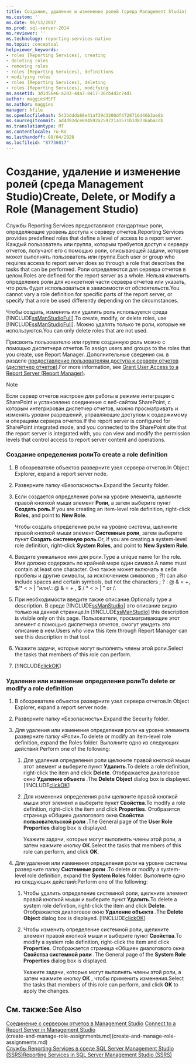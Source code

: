 ```yaml
---
title: Создание, удаление и изменение ролей (среда Management Studio) | Документы Майкрософт
ms.custom: ''
ms.date: 06/13/2017
ms.prod: sql-server-2014
ms.reviewer: ''
ms.technology: reporting-services-native
ms.topic: conceptual
helpviewer_keywords:
- roles [Reporting Services], creating
- deleting roles
- removing roles
- roles [Reporting Services], definitions
- modifying roles
- roles [Reporting Services], deleting
- roles [Reporting Services], modifying
ms.assetid: 3d1d56e6-a283-44a7-8417-36cb4d2c74d1
author: maggiesMSFT
ms.author: maggies
manager: kfile
ms.openlocfilehash: 543bddda88e41af39d3200df4728716d46b3ae8b
ms.sourcegitcommit: ad4d92dce894592a259721a1571b1d8736abacdb
ms.translationtype: MT
ms.contentlocale: ru-RU
ms.lasthandoff: 08/04/2020
ms.locfileid: "87736017"
---
```

# <a name="create-delete-or-modify-a-role-management-studio"></a><span data-ttu-id="040ba-102">Создание, удаление и изменение ролей (среда Management Studio)</span><span class="sxs-lookup"><span data-stu-id="040ba-102">Create, Delete, or Modify a Role (Management Studio)</span></span>
  <span data-ttu-id="040ba-103">Службы Reporting Services предоставляют стандартные роли, определяющие уровень доступа к серверу отчетов.</span><span class="sxs-lookup"><span data-stu-id="040ba-103">Reporting Services provides predefined roles that define a level of access to a report server.</span></span> <span data-ttu-id="040ba-104">Каждый пользователь или группа, которым требуется доступ к серверу отчетов, получают его с помощью роли, описывающей задачи, которые может выполнять пользователь или группа.</span><span class="sxs-lookup"><span data-stu-id="040ba-104">Each user or group who requires access to report server does so through a role that describes the tasks that can be performed.</span></span> <span data-ttu-id="040ba-105">Роли определяются для сервера отчетов в целом.</span><span class="sxs-lookup"><span data-stu-id="040ba-105">Roles are defined for the report server as a whole.</span></span> <span data-ttu-id="040ba-106">Нельзя изменить определение роли для конкретной части сервера отчетов или указать, что роль будет использоваться в зависимости от обстоятельств.</span><span class="sxs-lookup"><span data-stu-id="040ba-106">You cannot vary a role definition for specific parts of the report server, or specify that a role be used differently depending on the circumstances.</span></span>  
  
 <span data-ttu-id="040ba-107">Чтобы создать, изменить или удалить роль используется среда [!INCLUDE[ssManStudioFull](../../includes/ssmanstudiofull-md.md)].</span><span class="sxs-lookup"><span data-stu-id="040ba-107">To create, modify, or delete roles, use [!INCLUDE[ssManStudioFull](../../includes/ssmanstudiofull-md.md)].</span></span> <span data-ttu-id="040ba-108">Можно удалять только те роли, которые не используются.</span><span class="sxs-lookup"><span data-stu-id="040ba-108">You can only delete roles that are not used.</span></span>  
  
 <span data-ttu-id="040ba-109">Присвоить пользователю или группе созданную роль можно с помощью диспетчера отчетов.</span><span class="sxs-lookup"><span data-stu-id="040ba-109">To assign users and groups to the roles that you create, use Report Manager.</span></span> <span data-ttu-id="040ba-110">Дополнительные сведения см. в разделе [предоставление пользователям доступа к серверу отчетов &#40;диспетчер отчетов&#41;](grant-user-access-to-a-report-server.md).</span><span class="sxs-lookup"><span data-stu-id="040ba-110">For more information, see [Grant User Access to a Report Server &#40;Report Manager&#41;](grant-user-access-to-a-report-server.md).</span></span>  
  
> [!NOTE]  
>  <span data-ttu-id="040ba-111">Если сервер отчетов настроен для работы в режиме интеграции с SharePoint и установлено соединение с веб-сайтом SharePoint, с которым интегрирован диспетчер отчетов, можно просматривать и изменять уровни разрешений, управляющие доступом к содержимому и операциям сервера отчетов.</span><span class="sxs-lookup"><span data-stu-id="040ba-111">If the report server is configured for SharePoint integrated mode, and you connected to the SharePoint site that the report server is integrated with, you can view and modify the permission levels that control access to report server content and operations.</span></span>  
  
### <a name="to-create-a-role-definition"></a><span data-ttu-id="040ba-112">Создание определения роли</span><span class="sxs-lookup"><span data-stu-id="040ba-112">To create a role definition</span></span>  
  
1.  <span data-ttu-id="040ba-113">В обозревателе объектов разверните узел сервера отчетов.</span><span class="sxs-lookup"><span data-stu-id="040ba-113">In Object Explorer, expand a report server node.</span></span>  
  
2.  <span data-ttu-id="040ba-114">Разверните папку «Безопасность».</span><span class="sxs-lookup"><span data-stu-id="040ba-114">Expand the Security folder.</span></span>  
  
3.  <span data-ttu-id="040ba-115">Если создается определение роли на уровне элемента, щелкните правой кнопкой мыши элемент **Роли**, а затем выберите пункт **Создать роль**.</span><span class="sxs-lookup"><span data-stu-id="040ba-115">If you are creating an item-level role definition, right-click **Roles**, and point to **New Role**.</span></span>  
  
     <span data-ttu-id="040ba-116">Чтобы создать определение роли на уровне системы, щелкните правой кнопкой мыши элемент **Системные роли**, затем выберите пункт **Создать системную роль**.</span><span class="sxs-lookup"><span data-stu-id="040ba-116">Or, if you are creating a system-level role definition, right-click **System Roles**, and point to **New System Role**.</span></span>  
  
4.  <span data-ttu-id="040ba-117">Введите уникальное имя для роли.</span><span class="sxs-lookup"><span data-stu-id="040ba-117">Type a unique name for the role.</span></span> <span data-ttu-id="040ba-118">Имя должно содержать по крайней мере один символ.</span><span class="sxs-lookup"><span data-stu-id="040ba-118">A name must contain at least one character.</span></span> <span data-ttu-id="040ba-119">Оно также может включать в себя пробелы и другие символы, за исключением символов ; ?</span><span class="sxs-lookup"><span data-stu-id="040ba-119">It can also include spaces and certain symbols, but not the characters ; ?</span></span> <span data-ttu-id="040ba-120">: \@ & = +, $/\* \< > | "или/.</span><span class="sxs-lookup"><span data-stu-id="040ba-120">: \@ & = + , $ / \* \< > | " or /.</span></span>  
  
5.  <span data-ttu-id="040ba-121">При необходимости введите также описание.</span><span class="sxs-lookup"><span data-stu-id="040ba-121">Optionally type a description.</span></span> <span data-ttu-id="040ba-122">В среде [!INCLUDE[ssManStudio](../../includes/ssmanstudio-md.md)] это описание видно только на данной странице.</span><span class="sxs-lookup"><span data-stu-id="040ba-122">In [!INCLUDE[ssManStudio](../../includes/ssmanstudio-md.md)] this description is visible only on this page.</span></span> <span data-ttu-id="040ba-123">Пользователи, просматривающие этот элемент с помощью диспетчера отчетов, смогут увидеть это описание в нем.</span><span class="sxs-lookup"><span data-stu-id="040ba-123">Users who view this item through Report Manager can see this description in that tool.</span></span>  
  
6.  <span data-ttu-id="040ba-124">Укажите задачи, которые могут выполнять члены этой роли.</span><span class="sxs-lookup"><span data-stu-id="040ba-124">Select the tasks that members of this role can perform.</span></span>  
  
7.  [!INCLUDE[clickOK](../../includes/clickok-md.md)]  
  
### <a name="to-delete-or-modify-a-role-definition"></a><span data-ttu-id="040ba-125">Удаление или изменение определения роли</span><span class="sxs-lookup"><span data-stu-id="040ba-125">To delete or modify a role definition</span></span>  
  
1.  <span data-ttu-id="040ba-126">В обозревателе объектов разверните узел сервера отчетов.</span><span class="sxs-lookup"><span data-stu-id="040ba-126">In Object Explorer, expand a report server node.</span></span>  
  
2.  <span data-ttu-id="040ba-127">Разверните папку «Безопасность».</span><span class="sxs-lookup"><span data-stu-id="040ba-127">Expand the Security folder.</span></span>  
  
3.  <span data-ttu-id="040ba-128">Для удаления или изменения определения роли на уровне элемента разверните папку «Роли».</span><span class="sxs-lookup"><span data-stu-id="040ba-128">To delete or modify an item-level role definition, expand the Roles folder.</span></span> <span data-ttu-id="040ba-129">Выполните одно из следующих действий:</span><span class="sxs-lookup"><span data-stu-id="040ba-129">Perform one of the following:</span></span>  
  
    1.  <span data-ttu-id="040ba-130">Для удаления определения роли щелкните правой кнопкой мыши этот элемент и выберите пункт **Удалить**.</span><span class="sxs-lookup"><span data-stu-id="040ba-130">To delete a role definition, right-click the item and click **Delete**.</span></span> <span data-ttu-id="040ba-131">Отображается диалоговое окно **Удаление объекта** .</span><span class="sxs-lookup"><span data-stu-id="040ba-131">The **Delete Object** dialog box is displayed.</span></span> [!INCLUDE[clickOK](../../includes/clickok-md.md)]  
  
    2.  <span data-ttu-id="040ba-132">Для изменения определения роли щелкните правой кнопкой мыши этот элемент и выберите пункт **Свойства**.</span><span class="sxs-lookup"><span data-stu-id="040ba-132">To modify a role definition, right-click the item and click **Properties**.</span></span> <span data-ttu-id="040ba-133">Отобразится страница «Общие» диалогового окна **Свойства пользовательской роли** .</span><span class="sxs-lookup"><span data-stu-id="040ba-133">The General page of the **User Role Properties** dialog box is displayed.</span></span>  
  
         <span data-ttu-id="040ba-134">Укажите задачи, которые могут выполнять члены этой роли, а затем нажмите кнопку **ОК**.</span><span class="sxs-lookup"><span data-stu-id="040ba-134">Select the tasks that members of this role can perform, and click **OK**.</span></span>  
  
4.  <span data-ttu-id="040ba-135">Для удаления или изменения определения роли на уровне системы разверните папку **Системные роли** .</span><span class="sxs-lookup"><span data-stu-id="040ba-135">To delete or modify a system-level role definition, expand the **System Roles** folder.</span></span> <span data-ttu-id="040ba-136">Выполните одно из следующих действий:</span><span class="sxs-lookup"><span data-stu-id="040ba-136">Perform one of the following:</span></span>  
  
    1.  <span data-ttu-id="040ba-137">Чтобы удалить определение системной роли, щелкните элемент правой кнопкой мыши и выберите пункт **Удалить**.</span><span class="sxs-lookup"><span data-stu-id="040ba-137">To delete a system role definition, right-click the item and click **Delete**.</span></span> <span data-ttu-id="040ba-138">Отображается диалоговое окно **Удаление объекта** .</span><span class="sxs-lookup"><span data-stu-id="040ba-138">The **Delete Object** dialog box is displayed.</span></span> [!INCLUDE[clickOK](../../includes/clickok-md.md)]  
  
    2.  <span data-ttu-id="040ba-139">Чтобы изменить определение системной роли, щелкните элемент правой кнопкой мыши и выберите пункт **Свойства**.</span><span class="sxs-lookup"><span data-stu-id="040ba-139">To modify a system role definition, right-click the item and click **Properties**.</span></span> <span data-ttu-id="040ba-140">Отображается страница «Общие» диалогового окна **Свойства системной роли** .</span><span class="sxs-lookup"><span data-stu-id="040ba-140">The General page of the **System Role Properties** dialog box is displayed.</span></span>  
  
         <span data-ttu-id="040ba-141">Укажите задачи, которые могут выполнять члены этой роли, а затем нажмите кнопку **ОК** , чтобы применить изменения.</span><span class="sxs-lookup"><span data-stu-id="040ba-141">Select the tasks that members of this role can perform, and click **OK** to apply the changes.</span></span>  
  
## <a name="see-also"></a><span data-ttu-id="040ba-142">См. также:</span><span class="sxs-lookup"><span data-stu-id="040ba-142">See Also</span></span>  
 <span data-ttu-id="040ba-143">[Соединение с сервером отчетов в Management Studio](../tools/connect-to-a-report-server-in-management-studio.md) </span><span class="sxs-lookup"><span data-stu-id="040ba-143">[Connect to a Report Server in Management Studio](../tools/connect-to-a-report-server-in-management-studio.md) </span></span>  
 <span data-ttu-id="040ba-144">(create-and-manage-role-assignments.md)</span><span class="sxs-lookup"><span data-stu-id="040ba-144">(create-and-manage-role-assignments.md)</span></span>   
 [<span data-ttu-id="040ba-145">Службы Reporting Services в среде SQL Server Management Studio (SSRS)</span><span class="sxs-lookup"><span data-stu-id="040ba-145">Reporting Services in SQL Server Management Studio &#40;SSRS&#41;</span></span>](../tools/reporting-services-in-sql-server-management-studio-ssrs.md)  
  
  
